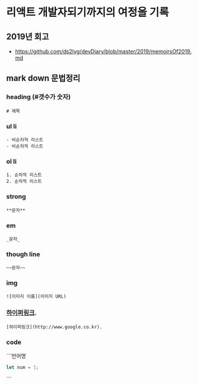 # 리액트 개발자되기까지의 여정을 기록

## 2019년 회고
- https://github.com/ds2lvg/devDiary/blob/master/2019/memoirsOf2019.md

## mark down 문법정리

### heading (#갯수가 숫자)
```# 제목```


### ul li 
```- 비순차적 리스트``` <br>
```- 비순차적 리스트``` 


### ol li
```1. 순차적 리스트``` <br>
```2. 순차적 리스트``` 


### strong
```**문자**``` 


### em
```_문자_```


### though line
```~~문자~~``` 


### img
```![이미지 이름](이미지 URL)``` 

### [하이퍼링크](http://www.google.co.kr).
```
[하이퍼링크](http://www.google.co.kr).
```

### code
\`\`\`언어명 <br>
```javascript
let num = 1;
```
\`\`\`